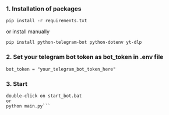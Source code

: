 ### 1. Installation of packages 
```
pip install -r requirements.txt
```
or install manually 
  ```
pip install python-telegram-bot python-dotenv yt-dlp
```
### 2. Set your telegram bot token as bot_token in .env file
```
bot_token = "your_telegram_bot_token_here"
```
### 3. Start 
```
double-click on start_bot.bat
or 
python main.py```
